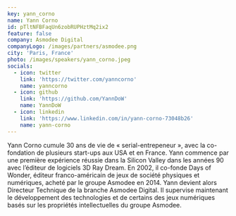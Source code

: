 ```yaml
---
key: yann_corno
name: Yann Corno
id: pTltNFBFaqUn6zobRUPHztMq2ix2
feature: false
company: Asmodee Digital
companyLogo: /images/partners/asmodee.png
city: 'Paris, France'
photo: /images/speakers/yann_corno.jpeg
socials:
  - icon: twitter
    link: 'https://twitter.com/yanncorno'
    name: yanncorno
  - icon: github
    link: 'https://github.com/YannDoW'
    name: YannDoW
  - icon: linkedin
    link: 'https://www.linkedin.com/in/yann-corno-73048b26'
    name: yann-corno
---
```

Yann Corno cumule 30 ans de vie de « serial-entrepeneur », avec la co-fondation de plusieurs start-ups aux USA et en France. Yann commence par une première expérience réussie dans la Silicon Valley dans les années 90 avec l’éditeur de logiciels 3D Ray Dream. En 2002, il co-fonde Days of Wonder, éditeur franco-américain de jeux de société physiques et numériques, acheté par le groupe Asmodee en 2014. Yann devient alors Directeur Technique de la branche Asmodee Digital. Il supervise maintenant le développement des technologies et de certains des jeux numériques basés sur les propriétés intellectuelles du groupe Asmodee.